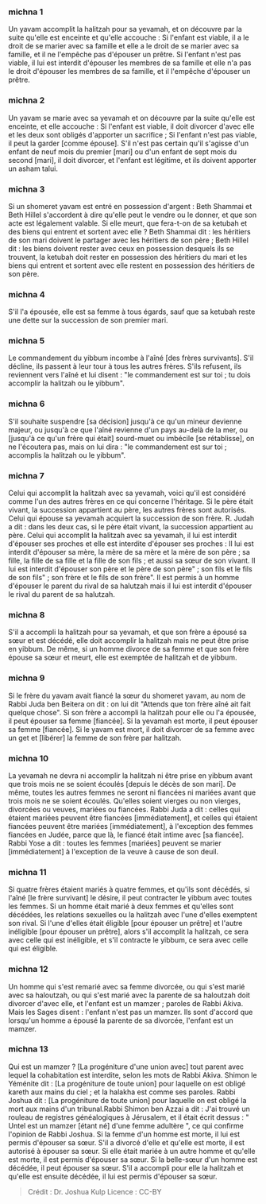 
### michna 1
Un yavam accomplit la halitzah pour sa yevamah, et on découvre par la suite qu'elle est enceinte et qu'elle accouche : Si l'enfant est viable, il a le droit de se marier avec sa famille et elle a le droit de se marier avec sa famille, et il ne l'empêche pas d'épouser un prêtre. Si l'enfant n'est pas viable, il lui est interdit d'épouser les membres de sa famille et elle n'a pas le droit d'épouser les membres de sa famille, et il l'empêche d'épouser un prêtre.

### michna 2
Un yavam se marie avec sa yevamah et on découvre par la suite qu'elle est enceinte, et elle accouche : Si l'enfant est viable, il doit divorcer d'avec elle et les deux sont obligés d'apporter un sacrifice ; Si l'enfant n'est pas viable, il peut la garder [comme épouse]. S'il n'est pas certain qu'il s'agisse d'un enfant de neuf mois du premier [mari] ou d'un enfant de sept mois du second [mari], il doit divorcer, et l'enfant est légitime, et ils doivent apporter un asham talui.

### michna 3
Si un shomeret yavam est entré en possession d'argent : Beth Shammai et Beth Hillel s'accordent à dire qu'elle peut le vendre ou le donner, et que son acte est légalement valable. Si elle meurt, que fera-t-on de sa ketubah et des biens qui entrent et sortent avec elle ? Beth Shammai dit : les héritiers de son mari doivent le partager avec les héritiers de son père ; Beth Hillel dit : les biens doivent rester avec ceux en possession desquels ils se trouvent, la ketubah doit rester en possession des héritiers du mari et les biens qui entrent et sortent avec elle restent en possession des héritiers de son père.

### michna 4
S'il l'a épousée, elle est sa femme à tous égards, sauf que sa ketubah reste une dette sur la succession de son premier mari.

### michna 5
Le commandement du yibbum incombe à l'aîné [des frères survivants]. S'il décline, ils passent à leur tour à tous les autres frères. S'ils refusent, ils reviennent vers l'aîné et lui disent : "le commandement est sur toi ; tu dois accomplir la halitzah ou le yibbum".

### michna 6
S'il souhaite suspendre [sa décision] jusqu'à ce qu'un mineur devienne majeur, ou jusqu'à ce que l'aîné revienne d'un pays au-delà de la mer, ou [jusqu'à ce qu'un frère qui était] sourd-muet ou imbécile [se rétablisse], on ne l'écoutera pas, mais on lui dira : "le commandement est sur toi ; accomplis la halitzah ou le yibbum".

### michna 7
Celui qui accomplit la halitzah avec sa yevamah, voici qu'il est considéré comme l'un des autres frères en ce qui concerne l'héritage. Si le père était vivant, la succession appartient au père, les autres frères sont autorisés. Celui qui épouse sa yevamah acquiert la succession de son frère. R. Judah a dit : dans les deux cas, si le père était vivant, la succession appartient au père. Celui qui accomplit la halitzah avec sa yevamah, il lui est interdit d'épouser ses proches et elle est interdite d'épouser ses proches : Il lui est interdit d'épouser sa mère, la mère de sa mère et la mère de son père ; sa fille, la fille de sa fille et la fille de son fils ; et aussi sa sœur de son vivant. Il lui est interdit d'épouser son père et le père de son père" ; son fils et le fils de son fils" ; son frère et le fils de son frère". Il est permis à un homme d'épouser le parent du rival de sa halutzah mais il lui est interdit d'épouser le rival du parent de sa halutzah.

### michna 8
S'il a accompli la halitzah pour sa yevamah, et que son frère a épousé sa sœur et est décédé, elle doit accomplir la halitzah mais ne peut être prise en yibbum. De même, si un homme divorce de sa femme et que son frère épouse sa sœur et meurt, elle est exemptée de halitzah et de yibbum.

### michna 9
Si le frère du yavam avait fiancé la sœur du shomeret yavam, au nom de Rabbi Juda ben Beitera on dit : on lui dit "Attends que ton frère aîné ait fait quelque chose". Si son frère a accompli la halitzah pour elle ou l'a épousée, il peut épouser sa femme [fiancée]. Si la yevamah est morte, il peut épouser sa femme [fiancée]. Si le yavam est mort, il doit divorcer de sa femme avec un get et [libérer] la femme de son frère par halitzah.

### michna 10
La yevamah ne devra ni accomplir la halitzah ni être prise en yibbum avant que trois mois ne se soient écoulés [depuis le décès de son mari]. De même, toutes les autres femmes ne seront ni fiancées ni mariées avant que trois mois ne se soient écoulés. Qu'elles soient vierges ou non vierges, divorcées ou veuves, mariées ou fiancées. Rabbi Juda a dit : celles qui étaient mariées peuvent être fiancées [immédiatement], et celles qui étaient fiancées peuvent être mariées [immédiatement], à l'exception des femmes fiancées en Judée, parce que là, le fiancé était intime avec [sa fiancée]. Rabbi Yose a dit : toutes les femmes [mariées] peuvent se marier [immédiatement] à l'exception de la veuve à cause de son deuil.

### michna 11
Si quatre frères étaient mariés à quatre femmes, et qu'ils sont décédés, si l'aîné [le frère survivant] le désire, il peut contracter le yibbum avec toutes les femmes. Si un homme était marié à deux femmes et qu'elles sont décédées, les relations sexuelles ou la halitzah avec l'une d'elles exemptent son rival. Si l'une d'elles était éligible [pour épouser un prêtre] et l'autre inéligible [pour épouser un prêtre], alors s'il accomplit la halitzah, ce sera avec celle qui est inéligible, et s'il contracte le yibbum, ce sera avec celle qui est éligible.

### michna 12
Un homme qui s'est remarié avec sa femme divorcée, ou qui s'est marié avec sa haloutzah, ou qui s'est marié avec la parente de sa haloutzah doit divorcer d'avec elle, et l'enfant est un mamzer ; paroles de Rabbi Akiva. Mais les Sages disent : l'enfant n'est pas un mamzer. Ils sont d'accord que lorsqu'un homme a épousé la parente de sa divorcée, l'enfant est un mamzer.

### michna 13
Qui est un mamzer ? [La progéniture d'une union avec] tout parent avec lequel la cohabitation est interdite, selon les mots de Rabbi Akiva. Shimon le Yéménite dit : [La progéniture de toute union] pour laquelle on est obligé kareth aux mains du ciel ; et la halakha est comme ses paroles. Rabbi Joshua dit : [La progéniture de toute union] pour laquelle on est obligé la mort aux mains d'un tribunal.Rabbi Shimon ben Azzai a dit : J'ai trouvé un rouleau de registres généalogiques à Jérusalem, et il était écrit dessus : " Untel est un mamzer [étant né] d'une femme adultère ", ce qui confirme l'opinion de Rabbi Joshua. Si la femme d'un homme est morte, il lui est permis d'épouser sa sœur. S'il a divorcé d'elle et qu'elle est morte, il est autorisé à épouser sa sœur. Si elle était mariée à un autre homme et qu'elle est morte, il est permis d'épouser sa sœur. Si la belle-sœur d'un homme est décédée, il peut épouser sa sœur. S'il a accompli pour elle la halitzah et qu'elle est ensuite décédée, il lui est permis d'épouser sa sœur.

>Crédit : Dr. Joshua Kulp
>Licence : CC-BY
